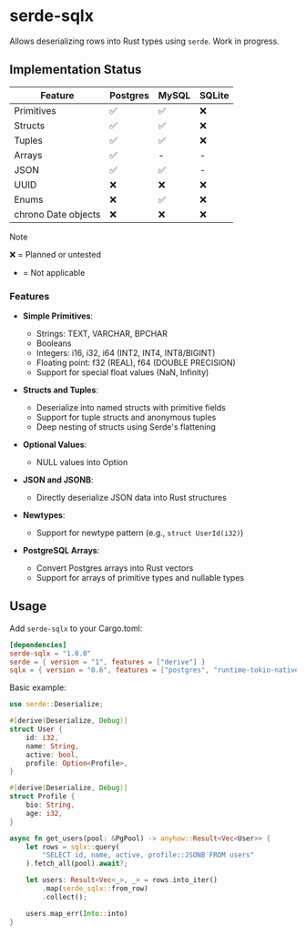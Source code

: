 # serde-sqlx

Allows deserializing rows into Rust types using `serde`. Work in progress.

## Implementation Status

| Feature | Postgres | MySQL | SQLite |
| -------------- | --------------- | ------ | ----- |
| Primitives | ✅ | ✅ | ❌ |
| Structs | ✅ | ✅ | ❌ |
| Tuples | ✅ | ✅ | ❌ |
| Arrays | ✅ | - | - |
| JSON | ✅ | ✅ | - |
| UUID | ❌ | ❌ | ❌ |
| Enums | ❌ | ✅ | ❌ |
| chrono Date objects | ❌ | ❌ | ❌ |


> [!NOTE]
> ❌ = Planned or untested
> - = Not applicable

### Features

- **Simple Primitives**:
  - Strings: TEXT, VARCHAR, BPCHAR
  - Booleans
  - Integers: i16, i32, i64 (INT2, INT4, INT8/BIGINT)
  - Floating point: f32 (REAL), f64 (DOUBLE PRECISION)
  - Support for special float values (NaN, Infinity)

- **Structs and Tuples**:
  - Deserialize into named structs with primitive fields
  - Support for tuple structs and anonymous tuples
  - Deep nesting of structs using Serde's flattening

- **Optional Values**:
  - NULL values into Option<T>

- **JSON and JSONB**:
  - Directly deserialize JSON data into Rust structures

- **Newtypes**:
  - Support for newtype pattern (e.g., `struct UserId(i32)`)

- **PostgreSQL Arrays**:
  - Convert Postgres arrays into Rust vectors
  - Support for arrays of primitive types and nullable types

## Usage

Add `serde-sqlx` to your Cargo.toml:

```toml
[dependencies]
serde-sqlx = "1.0.0"
serde = { version = "1", features = ["derive"] }
sqlx = { version = "0.6", features = ["postgres", "runtime-tokio-native-tls"] }
```

Basic example:

```rust
use serde::Deserialize;

#[derive(Deserialize, Debug)]
struct User {
    id: i32,
    name: String,
    active: bool,
    profile: Option<Profile>,
}

#[derive(Deserialize, Debug)]
struct Profile {
    bio: String,
    age: i32,
}

async fn get_users(pool: &PgPool) -> anyhow::Result<Vec<User>> {
    let rows = sqlx::query(
        "SELECT id, name, active, profile::JSONB FROM users"
    ).fetch_all(pool).await?;

    let users: Result<Vec<_>, _> = rows.into_iter()
        .map(serde_sqlx::from_row)
        .collect();

    users.map_err(Into::into)
}
```
